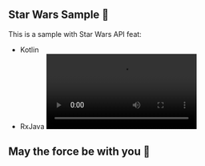 ## Star Wars Sample 🚀
This is a sample with Star Wars API
feat: 
* Kotlin
* RxJava
![Alt Text](https://i.giphy.com/media/3o7abB06u9bNzA8lu8/giphy.mp4)



## May the force be with you 🌮 